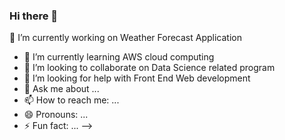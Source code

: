 ### Hi there 👋
🔭 I’m currently working on Weather Forecast Application
- 🌱 I’m currently learning AWS cloud computing
- 👯 I’m looking to collaborate on Data Science related program
- 🤔 I’m looking for help with Front End Web development
- 💬 Ask me about ...
- 📫 How to reach me: ...
- 😄 Pronouns: ...
- ⚡ Fun fact: ...
-->

<!--
**samghebre/samghebre** is a ✨ _special_ ✨ repository because its `README.md` (this file) appears on your GitHub profile.

Here are some ideas to get you started:

- 🔭 I’m currently working on Weather Forecast Application
- 🌱 I’m currently learning AWS cloud computing
- 👯 I’m looking to collaborate on Data Science related program
- 🤔 I’m looking for help with Front End Web development
- 💬 Ask me about ...
- 📫 How to reach me: ...
- 😄 Pronouns: ...
- ⚡ Fun fact: ...
-->
